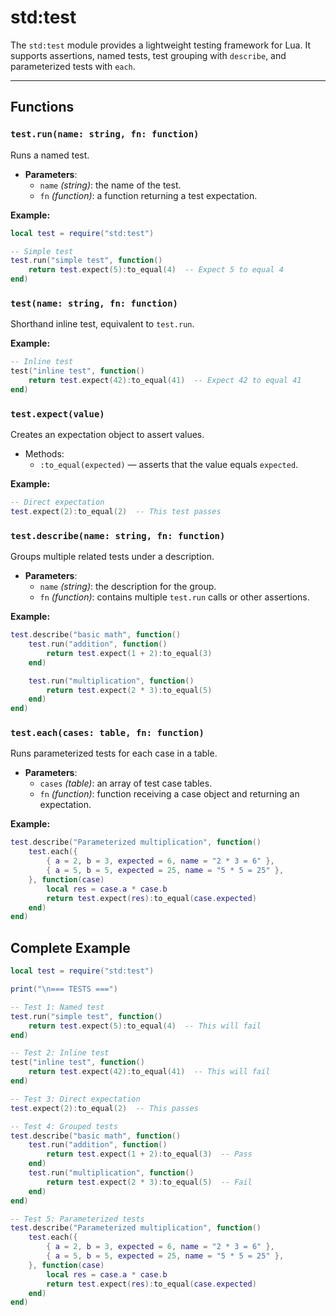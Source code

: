 # std:test

The `std:test` module provides a lightweight testing framework for Lua.
It supports assertions, named tests, test grouping with `describe`, and parameterized tests with `each`.

---

## Functions

### `test.run(name: string, fn: function)`

Runs a named test.

- **Parameters**:
  - `name` _(string)_: the name of the test.
  - `fn` _(function)_: a function returning a test expectation.

**Example:**

```lua
local test = require("std:test")

-- Simple test
test.run("simple test", function()
    return test.expect(5):to_equal(4)  -- Expect 5 to equal 4
end)
```

### `test(name: string, fn: function)`

Shorthand inline test, equivalent to `test.run`.

**Example:**

```lua
-- Inline test
test("inline test", function()
    return test.expect(42):to_equal(41)  -- Expect 42 to equal 41
end)
```

### `test.expect(value)`

Creates an expectation object to assert values.

- Methods:
  - `:to_equal(expected)` — asserts that the value equals `expected`.

**Example:**

```lua
-- Direct expectation
test.expect(2):to_equal(2)  -- This test passes
```

### `test.describe(name: string, fn: function)`

Groups multiple related tests under a description.

- **Parameters**:
  - `name` _(string)_: the description for the group.
  - `fn` _(function)_: contains multiple `test.run` calls or other assertions.

**Example:**

```lua
test.describe("basic math", function()
    test.run("addition", function()
        return test.expect(1 + 2):to_equal(3)
    end)

    test.run("multiplication", function()
        return test.expect(2 * 3):to_equal(5)
    end)
end)
```

### `test.each(cases: table, fn: function)`

Runs parameterized tests for each case in a table.

- **Parameters**:
  - `cases` _(table)_: an array of test case tables.
  - `fn` _(function)_: function receiving a case object and returning an expectation.

**Example:**

```lua
test.describe("Parameterized multiplication", function()
    test.each({
        { a = 2, b = 3, expected = 6, name = "2 * 3 = 6" },
        { a = 5, b = 5, expected = 25, name = "5 * 5 = 25" },
    }, function(case)
        local res = case.a * case.b
        return test.expect(res):to_equal(case.expected)
    end)
end)
```

## Complete Example

```lua
local test = require("std:test")

print("\n=== TESTS ===")

-- Test 1: Named test
test.run("simple test", function()
    return test.expect(5):to_equal(4)  -- This will fail
end)

-- Test 2: Inline test
test("inline test", function()
    return test.expect(42):to_equal(41)  -- This will fail
end)

-- Test 3: Direct expectation
test.expect(2):to_equal(2)  -- This passes

-- Test 4: Grouped tests
test.describe("basic math", function()
    test.run("addition", function()
        return test.expect(1 + 2):to_equal(3)  -- Pass
    end)
    test.run("multiplication", function()
        return test.expect(2 * 3):to_equal(5)  -- Fail
    end)
end)

-- Test 5: Parameterized tests
test.describe("Parameterized multiplication", function()
    test.each({
        { a = 2, b = 3, expected = 6, name = "2 * 3 = 6" },
        { a = 5, b = 5, expected = 25, name = "5 * 5 = 25" },
    }, function(case)
        local res = case.a * case.b
        return test.expect(res):to_equal(case.expected)
    end)
end)
```
